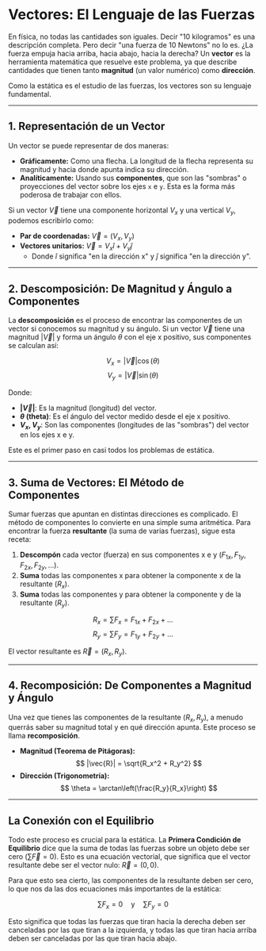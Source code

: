 # Vectores: El Lenguaje de las Fuerzas

En física, no todas las cantidades son iguales. Decir "10 kilogramos" es una descripción completa. Pero decir "una fuerza de 10 Newtons" no lo es. ¿La fuerza empuja hacia arriba, hacia abajo, hacia la derecha? Un **vector** es la herramienta matemática que resuelve este problema, ya que describe cantidades que tienen tanto **magnitud** (un valor numérico) como **dirección**.

Como la estática es el estudio de las fuerzas, los vectores son su lenguaje fundamental.

---

## 1. Representación de un Vector

Un vector se puede representar de dos maneras:

- **Gráficamente:** Como una flecha. La longitud de la flecha representa su magnitud y hacia donde apunta indica su dirección.
- **Analíticamente:** Usando sus **componentes**, que son las "sombras" o proyecciones del vector sobre los ejes `x` e `y`. Esta es la forma más poderosa de trabajar con ellos.

Si un vector $\vec{V}$ tiene una componente horizontal $V_x$ y una vertical $V_y$, podemos escribirlo como:
- **Par de coordenadas:** $\vec{V} = (V_x, V_y)$
- **Vectores unitarios:** $\vec{V} = V_x \hat{i} + V_y \hat{j}$
    - Donde $\hat{i}$ significa "en la dirección x" y $\hat{j}$ significa "en la dirección y".

---

## 2. Descomposición: De Magnitud y Ángulo a Componentes

La **descomposición** es el proceso de encontrar las componentes de un vector si conocemos su magnitud y su ángulo. Si un vector $\vec{V}$ tiene una magnitud $|\vec{V}|$ y forma un ángulo $\theta$ con el eje x positivo, sus componentes se calculan así:

$$ V_x = |\vec{V}| \cos(\theta) $$
$$ V_y = |\vec{V}| \sin(\theta) $$

Donde:
- **$|\vec{V}|$**: Es la magnitud (longitud) del vector.
- **$\theta$ (theta)**: Es el ángulo del vector medido desde el eje x positivo.
- **$V_x, V_y$**: Son las componentes (longitudes de las "sombras") del vector en los ejes x e y.

Este es el primer paso en casi todos los problemas de estática.

---

## 3. Suma de Vectores: El Método de Componentes

Sumar fuerzas que apuntan en distintas direcciones es complicado. El método de componentes lo convierte en una simple suma aritmética. Para encontrar la fuerza **resultante** (la suma de varias fuerzas), sigue esta receta:

1.  **Descompón** cada vector (fuerza) en sus componentes x e y ($F_{1x}, F_{1y}, F_{2x}, F_{2y}, \dots$).
2.  **Suma** todas las componentes x para obtener la componente x de la resultante ($R_x$).
3.  **Suma** todas las componentes y para obtener la componente y de la resultante ($R_y$).

$$ R_x = \sum F_x = F_{1x} + F_{2x} + \dots $$
$$ R_y = \sum F_y = F_{1y} + F_{2y} + \dots $$

El vector resultante es $\vec{R} = (R_x, R_y)$.

---

## 4. Recomposición: De Componentes a Magnitud y Ángulo

Una vez que tienes las componentes de la resultante ($R_x, R_y$), a menudo querrás saber su magnitud total y en qué dirección apunta. Este proceso se llama **recomposición**.

-   **Magnitud (Teorema de Pitágoras):**
    $$ |\vec{R}| = \sqrt{R_x^2 + R_y^2} $$
-   **Dirección (Trigonometría):**
    $$ \theta = \arctan\left(\frac{R_y}{R_x}\right) $$

---

## La Conexión con el Equilibrio

Todo este proceso es crucial para la estática. La **Primera Condición de Equilibrio** dice que la suma de todas las fuerzas sobre un objeto debe ser cero ($\sum \vec{F} = 0$). Esto es una ecuación vectorial, que significa que el vector resultante debe ser el vector nulo: $\vec{R} = (0, 0)$.

Para que esto sea cierto, las componentes de la resultante deben ser cero, lo que nos da las dos ecuaciones más importantes de la estática:

$$ \sum F_x = 0 \quad \text{y} \quad \sum F_y = 0 $$

Esto significa que todas las fuerzas que tiran hacia la derecha deben ser canceladas por las que tiran a la izquierda, y todas las que tiran hacia arriba deben ser canceladas por las que tiran hacia abajo.
